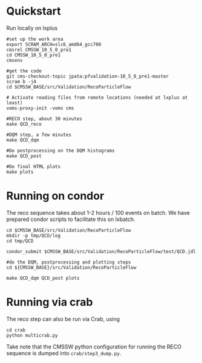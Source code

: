 
# Quickstart

Run locally on lxplus
~~~
#set up the work area
export SCRAM_ARCH=slc6_amd64_gcc700
cmsrel CMSSW_10_5_0_pre1
cd CMSSW_10_5_0_pre1
cmsenv

#get the code
git cms-checkout-topic jpata:pfvalidation-10_5_0_pre1-master
scram b -j4
cd $CMSSW_BASE/src/Validation/RecoParticleFlow

# Activate reading files from remote locations (needed at lxplus at least)
voms-proxy-init -voms cms

#RECO step, about 30 minutes
make QCD_reco

#DQM step, a few minutes
make QCD_dqm

#Do postprocessing on the DQM histograms
make QCD_post

#Do final HTML plots
make plots
~~~


# Running on condor

The reco sequence takes about 1-2 hours / 100 events on batch. We have prepared condor scripts to facilitate this on lxbatch. 
~~~
cd $CMSSW_BASE/src/Validation/RecoParticleFlow
mkdir -p tmp/QCD/log
cd tmp/QCD

condor_submit $CMSSW_BASE/src/Validation/RecoParticleFlow/test/QCD.jdl

#do the DQM, postprocessing and plotting steps
cd ${CMSSW_BASE}/src/Validation/RecoParticleFlow

make QCD_dqm QCD_post plots
~~~

# Running via crab

The reco step can also be run via Crab, using
~~~
cd crab
python multicrab.py
~~~

Take note that the CMSSW python configuration for running the RECO sequence is dumped into `crab/step3_dump.py`.
